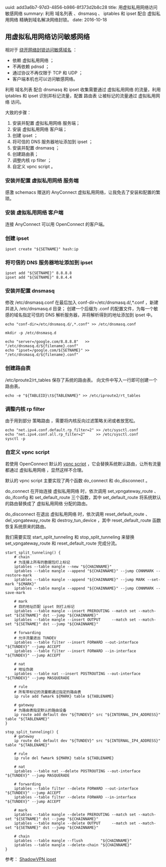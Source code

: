 uuid: add3a6b7-97d3-4856-b986-8f373d2b8c28
title: 用虚拟私用网络访问敏感网络
summary: 利用 域名列表 、dnsmasq 、 iptables 和 ipset 配合 虚拟私用网络 精确到域名解决网络封锁。
date: 2016-10-18

## 用虚拟私用网络访问敏感网络 ##
相对于 [绕开网络封锁访问敏感域名](bypass.html) ：

- 依赖 虚拟私用网络 ；
- 不再依赖 pdnsd ；
- 通过协议不再仅限于 TCP 和 UDP ；
- 客户端本机也可以访问敏感网络。

利用 域名列表 配合 dnsmasq 和 ipset 收集需要通过 虚拟私用网络 的流量，利用 iptables 和 ipset 识别并标记流量，配置 路由表 让被标记的流量通过 虚拟私用网络 访问。

大致的步骤：

1. 安装并配置 虚拟私用网络 服务端；
2. 安装 虚拟私用网络 客户端；
3. 创建 ipset ；
4. 将可信的 DNS 服务器地址添加到 ipset ；
5. 安装并配置 dnsmasq ；
6. 创建路由表；
7. 调整内核 rp filter ；
8. 自定义 vpnc script 。

### 安装并配置 虚拟私用网络 服务端 ###
感激 schemacs 赠送的 AnyConnect 虚拟私用网络，让我免去了安装和配置的繁琐。

### 安装 虚拟私用网络 客户端 ###
连接 AnyConnect 可以用 OpenConnect 的客户端。

### 创建 ipset ###

```
ipset create "${SETNAME}" hash:ip
```

### 将可信的 DNS 服务器地址添加到 ipset ###

```
ipset add "${SETNAME}" 8.8.8.8
ipset add "${SETNAME}" 8.8.4.4
```

### 安装并配置 dnsmasq ###
修改 /etc/dnsmasq.conf 在最后加入 conf-dir=/etc/dnsmasq.d/,*.conf ，新建并进入 /etc/dnsmasq.d 目录；
创建一个后缀为 .conf 的配置文件，为每一个敏感的域名指定可信的 DNS 解析服务器，并将解析得到的地址添加到 ipset 中。

```
echo "conf-dir=/etc/dnsmasq.d/,*.conf" >> /etc/dnsmasq.conf

mkdir -p /etc/dnsmasq.d

echo "server=/google.com/8.8.8.8"   >> "/etc/dnsmasq.d/${filename}.conf"
echo "ipset=/google.com/${SETNAME}" >> "/etc/dnsmasq.d/${filename}.conf"
```

### 创建路由表 ###
/etc/iproute2/rt_tables 保存了系统的路由表。
向文件中写入一行即可创建一个路由表。

```
echo -e "${TABLEID}\t${TABLENAME}" >> /etc/iproute2/rt_tables
```

### 调整内核 rp filter ###
由于用到部分 策略路由 ，需要将内核反向过滤策略关闭或者放宽松。

```
echo "net.ipv4.conf.default.rp_filter=2" >> /etc/sysctl.conf
echo "net.ipv4.conf.all.rp_filter=2"     >> /etc/sysctl.conf
sysctl -p
```

### 自定义 vpnc script ###
若使用 OpenConnect 默认的 [vpnc script](http://git.infradead.org/users/dwmw2/vpnc-scripts.git/blob_plain/HEAD:/vpnc-script) ，它会替换系统默认路由，让所有流量都通过 虚拟私用网络 ，显然这样不合理。

默认的 vpnc script 主要实现了两个函数 do_connect 和 do_disconnect 。

do_connect 在开始连接 虚拟私用网络 时，依次调用 set_vpngateway_route 、 do_ifconfig 和 set_default_route 三个函数，其中 set_default_route 将系统默认的路由替换成了 虚拟私用网络 分配的路由。

do_disconnect 在退出 虚拟私用网络 时，依次调用 reset_default_route 、 del_vpngateway_route 和 destroy_tun_device ，其中 reset_default_route 函数恢复系统原来的路由。

我们需要实现 start_split_tunneling 和 stop_split_tunneling 来替换 set_vpngateway_route 和 reset_default_route 完成分流。

```
start_split_tunneling() {
    # chain
    # 为连接上所有的数据包打上标记
    iptables --table mangle --new "${CHAINNAME}"
    iptables --table mangle --append "${CHAINNAME}" --jump CONNMARK --restore-mark
    iptables --table mangle --append "${CHAINNAME}" --jump MARK --set-mark "${MARK}"
    iptables --table mangle --append "${CHAINNAME}" --jump CONNMARK --save-mark

    # mark
    # 目的地址匹配 ipset 则打上标记
    iptables --table mangle --insert PREROUTING --match set --match-set "${SETNAME}" dst --jump "${CHAINNAME}"
    iptables --table mangle --insert OUTPUT     --match set --match-set "${SETNAME}" dst --jump "${CHAINNAME}"

    # forwarding
    # 允许流量进出 TUNDEV
    iptables --table filter --insert FORWARD --out-interface "${TUNDEV}" --jump ACCEPT
    iptables --table filter --insert FORWARD --in-interface  "${TUNDEV}" --jump ACCEPT

    # nat
    # 地址伪装
    iptables --table nat --insert POSTROUTING --out-interface "${TUNDEV}" --jump MASQUERADE

    # rule
    # 所有带标记的流量都通过指定的路由表
    ip rule add fwmark ${MARK} table ${TABLENAME}

    # gateway
    # 为路由表指定默认的路由设备
    ip route add default dev "${TUNDEV}" src "${INTERNAL_IP4_ADDRESS}" table "${TABLENAME}"
}

stop_split_tunneling() {
    # gateway
    ip route del default dev "${TUNDEV}" src "${INTERNAL_IP4_ADDRESS}" table "${TABLENAME}"

    # rule
    ip rule del fwmark ${MARK} table ${TABLENAME}

    # nat
    iptables --table nat --delete POSTROUTING --out-interface "${TUNDEV}" --jump MASQUERADE

    # forwarding
    iptables --table filter --delete FORWARD --out-interface "${TUNDEV}" --jump ACCEPT
    iptables --table filter --delete FORWARD --in-interface  "${TUNDEV}" --jump ACCEPT

    # mark
    iptables --table mangle --delete PREROUTING --match set --match-set "${SETNAME}" dst --jump "${CHAINNAME}"
    iptables --table mangle --delete OUTPUT     --match set --match-set "${SETNAME}" dst --jump "${CHAINNAME}"

    # chain
    iptables --table mangle --flush        "${CHAINNAME}"
    iptables --table mangle --delete-chain "${CHAINNAME}"
}
```

参考： [ShadowVPN ipset](https://github.com/clowwindy/ShadowVPN/wiki/ShadowVPN----ipset)
